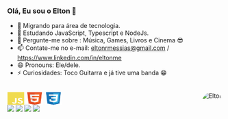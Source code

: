 ### Olá, Eu sou o Elton 👋

- 🔭 Migrando para área de tecnologia.
- 🌱 Estudando JavaScript, Typescript e NodeJs.
- 💬 Pergunte-me sobre : Música, Games, Livros e Cinema 😎
- 📫 Contate-me no e-mail: eltonrmessias@gmail.com / https://www.linkedin.com/in/eltonme
- 😄 Pronouns: Ele/dele.
- ⚡ Curiosidades: Toco Guitarra e já tive uma banda 😁


<div style="display: inline_block"><br>
  <img align="center" alt="Rafa-Js" height="30" width="40" src="https://raw.githubusercontent.com/devicons/devicon/master/icons/javascript/javascript-plain.svg">
  <img align="center" alt="Rafa-HTML" height="30" width="40" src="https://raw.githubusercontent.com/devicons/devicon/master/icons/html5/html5-original.svg">
  <img align="center" alt="Rafa-CSS" height="30" width="40" src="https://raw.githubusercontent.com/devicons/devicon/master/icons/css3/css3-original.svg">
  <img align="right" alt="Elton" height="150" style="border-radius:50px;" src="https://images.memberkit.com.br/eyJfcmFpbHMiOnsibWVzc2FnZSI6IkJBaHBBODBESHc9PSIsImV4cCI6bnVsbCwicHVyIjoiYmxvYl9pZCJ9fQ%3D%3D--6e54f3d4073381b1c8d7f9d6372c2d4a7574cf75/Captura%20de%20tela%202023-02-03%20220111.png?width=128&height=128">
</div>







 <div> 
<a href = "mailto:contatoeltonrmessias@gmail.com"><img src="https://img.shields.io/badge/-Gmail-%23333?style=for-the-badge&logo=gmail&logoColor=white" target="_blank"></a>
  <a href="https://www.linkedin.com/in/eltonme/" target="_blank"><img src="https://img.shields.io/badge/-LinkedIn-%230077B5?style=for-the-badge&logo=linkedin&logoColor=white" target="_blank"></a> 
  <a href="https://www.instagram.com/eltonrodrigoo_/" target="_blank"><img src="https://img.shields.io/badge/-Instagram-%23E4405F?style=for-the-badge&logo=instagram&logoColor=white" target="_blank"></a>
  <a href="https://api.whatsapp.com/send?phone=5541984591185" target="_blank"><img src="https://img.shields.io/badge/-whatsapp-rgb(90, 231, 90)?style=for-the-badge&logo=whatsapp&logoColor=white" target="_blank"></a>

